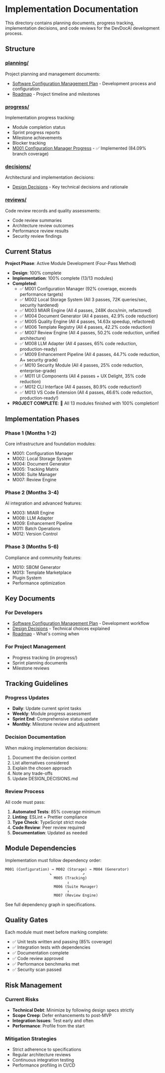 # Implementation Documentation

This directory contains planning documents, progress tracking, implementation decisions, and code reviews for the DevDocAI development process.

## Structure

### [planning/](planning/)

Project planning and management documents:

- [Software Configuration Management Plan](planning/DESIGN-devdocsai-scmp.md) - Development process and configuration
- [Roadmap](planning/ROADMAP.md) - Project timeline and milestones

### [progress/](progress/)

Implementation progress tracking:

- Module completion status
- Sprint progress reports
- Milestone achievements
- Blocker tracking
- [M001 Configuration Manager Progress](progress/M001-ConfigurationManager-Progress.md) - ✅ Implemented (84.09% branch coverage)

### [decisions/](decisions/)

Architectural and implementation decisions:

- [Design Decisions](decisions/DESIGN_DECISIONS.md) - Key technical decisions and rationale

### [reviews/](reviews/)

Code review records and quality assessments:

- Code review summaries
- Architecture review outcomes
- Performance review results
- Security review findings

## Current Status

**Project Phase**: Active Module Development (Four-Pass Method)

- **Design**: 100% complete
- **Implementation**: 100% complete (13/13 modules)
- **Completed**:
  - ✅ M001 Configuration Manager (92% coverage, exceeds performance targets)
  - ✅ M002 Local Storage System (All 3 passes, 72K queries/sec, security hardened)
  - ✅ M003 MIAIR Engine (All 4 passes, 248K docs/min, refactored)
  - ✅ M004 Document Generator (All 4 passes, 42.9% code reduction)
  - ✅ M005 Quality Engine (All 4 passes, 14.63x speedup, refactored)
  - ✅ M006 Template Registry (All 4 passes, 42.2% code reduction)
  - ✅ M007 Review Engine (All 4 passes, 50.2% code reduction, unified architecture)
  - ✅ M008 LLM Adapter (All 4 passes, 65% code reduction, production-ready)
  - ✅ M009 Enhancement Pipeline (All 4 passes, 44.7% code reduction, A+ security grade)
  - ✅ M010 Security Module (All 4 passes, 25% code reduction, enterprise-grade)
  - ✅ M011 UI Components (All 4 passes + UX Delight, 35% code reduction)
  - ✅ M012 CLI Interface (All 4 passes, 80.9% code reduction!)
  - ✅ M013 VS Code Extension (All 4 passes, 46.6% code reduction, production-ready!)
- **PROJECT COMPLETE**: 🎉 All 13 modules finished with 100% completion!

## Implementation Phases

### Phase 1 (Months 1-2)

Core infrastructure and foundation modules:

- M001: Configuration Manager
- M002: Local Storage System
- M004: Document Generator
- M005: Tracking Matrix
- M006: Suite Manager
- M007: Review Engine

### Phase 2 (Months 3-4)

AI integration and advanced features:

- M003: MIAIR Engine
- M008: LLM Adapter
- M009: Enhancement Pipeline
- M011: Batch Operations
- M012: Version Control

### Phase 3 (Months 5-6)

Compliance and community features:

- M010: SBOM Generator
- M013: Template Marketplace
- Plugin System
- Performance optimization

## Key Documents

### For Developers

- [Software Configuration Management Plan](planning/DESIGN-devdocsai-scmp.md) - Development workflow
- [Design Decisions](decisions/DESIGN_DECISIONS.md) - Technical choices explained
- [Roadmap](planning/ROADMAP.md) - What's coming when

### For Project Management

- Progress tracking (in progress/)
- Sprint planning documents
- Milestone reviews

## Tracking Guidelines

### Progress Updates

- **Daily**: Update current sprint tasks
- **Weekly**: Module progress assessment
- **Sprint End**: Comprehensive status update
- **Monthly**: Milestone review and adjustment

### Decision Documentation

When making implementation decisions:

1. Document the decision context
2. List alternatives considered
3. Explain the chosen approach
4. Note any trade-offs
5. Update DESIGN_DECISIONS.md

### Review Process

All code must pass:

1. **Automated Tests**: 85% coverage minimum
2. **Linting**: ESLint + Prettier compliance
3. **Type Check**: TypeScript strict mode
4. **Code Review**: Peer review required
5. **Documentation**: Updated as needed

## Module Dependencies

Implementation must follow dependency order:

```
M001 (Configuration) → M002 (Storage) → M004 (Generator)
                    ↘              ↗
                      M005 (Tracking)
                            ↓
                      M006 (Suite Manager)
                            ↓
                      M007 (Review Engine)
```

See full dependency graph in specifications.

## Quality Gates

Each module must meet before marking complete:

- ✅ Unit tests written and passing (85% coverage)
- ✅ Integration tests with dependencies
- ✅ Documentation complete
- ✅ Code review approved
- ✅ Performance benchmarks met
- ✅ Security scan passed

## Risk Management

### Current Risks

- **Technical Debt**: Minimize by following design specs strictly
- **Scope Creep**: Defer enhancements to post-MVP
- **Integration Issues**: Test early and often
- **Performance**: Profile from the start

### Mitigation Strategies

- Strict adherence to specifications
- Regular architecture reviews
- Continuous integration testing
- Performance profiling in CI/CD
